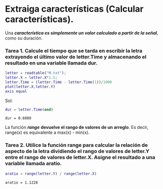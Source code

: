 # Extraiga características (Calcular características).

Una ***característica es simplemente un valor calculado a partir de la señal***, como su duración.

### Tarea 1. Calcule el tiempo que se tarda en escribir la letra extrayendo el último valor de letter.Time y almacenando el resultado en una variable llamada dur.

```MatLab
letter = readtable("M.txt");
letter.X = letter.X*1.5;
letter.Time = (letter.Time - letter.Time(1))/1000
plot(letter.X,letter.Y)
axis equal
```
Sol:  
```MatLab
dur = letter.Time(end)
```
```
dur = 0.6080
```

La función ***range*** **devuelve el rango de valores de un arreglo**. Es decir, range(x) es equivalente a max(x) - min(x).

### Tarea 2. Utilice la función range para calcular la relación de aspecto de la letra dividiendo el rango de valores de letter.Y entre el rango de valores de letter.X. Asigne el resultado a una variable llamada aratio.

```MatLab
aratio = range(letter.Y) / range(letter.X)
```
```
aratio = 1.1228
```
